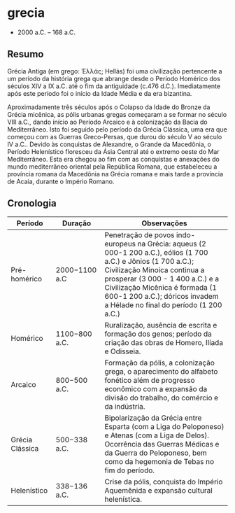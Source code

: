 # grecia

- 2000 a.C. – 168 a.C.

## Resumo

Grécia Antiga (em grego: Ἑλλάς; Hellás) foi uma civilização pertencente a um período da história grega que abrange desde o Período Homérico dos séculos XIV a IX a.C. até o fim da antiguidade (c.476 d.C.). Imediatamente após este período foi o início da Idade Média e da era bizantina.

Aproximadamente três séculos após o Colapso da Idade do Bronze da Grécia micênica, as pólis urbanas gregas começaram a se formar no século VIII a.C., dando início ao Período Arcaico e à colonização da Bacia do Mediterrâneo. Isto foi seguido pelo período da Grécia Clássica, uma era que começou com as Guerras Greco-Persas, que durou do século V ao século IV a.C.. Devido às conquistas de Alexandre, o Grande da Macedônia, o Período Helenístico floresceu da Ásia Central até o extremo oeste do Mar Mediterrâneo. Esta era chegou ao fim com as conquistas e anexações do mundo mediterrâneo oriental pela República Romana, que estabeleceu a província romana da Macedônia na Grécia romana e mais tarde a província de Acaia, durante o Império Romano.

## Cronologia

| Período | Duração | Observações|
|---------|---------|------------|
| Pré-homérico | 2000−1100 a.C |Penetração de povos indo-europeus na Grécia: aqueus (2 000-1 200 a.C.), eólios (1 700 a.C.) e Jônios (1 700 a.C.); Civilização Minoica continua a prosperar (3 000 - 1 400 a.C.) e a Civilização Micênica é formada (1 600-1 200 a.C.); dóricos invadem a Hélade no final do período (1 200 a.C.)|
|Homérico | 1100−800 a.C. |Ruralização, ausência de escrita e formação dos genos; período da criação das obras de Homero, Ilíada e Odisseia.|
|Arcaico | 800−500 a.C. |Formação da pólis, a colonização grega, o aparecimento do alfabeto fonético além de progresso econômico com a expansão da divisão do trabalho, do comércio e da indústria.|
|Grécia Clássica | 500−338 a.C. |Bipolarização da Grécia entre Esparta (com a Liga do Peloponeso) e Atenas (com a Liga de Delos). Ocorrência das Guerras Médicas e da Guerra do Peloponeso, bem como da hegemonia de Tebas no fim do período.|
|Helenístico | 338−136 a.C. |Crise da pólis, conquista do Império Aquemênida e expansão cultural helenística. |
